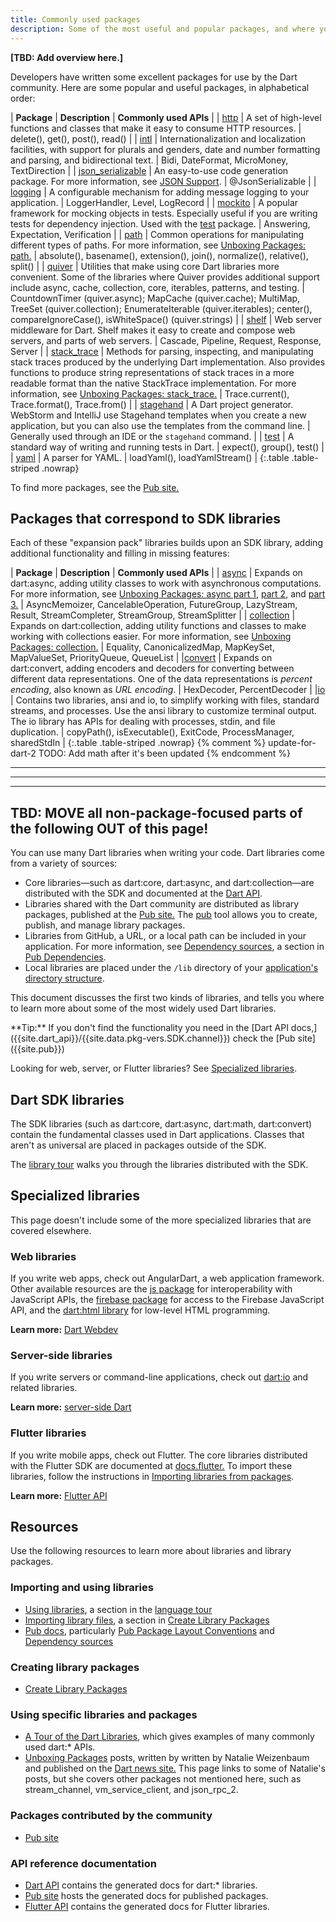 ```yaml
---
title: Commonly used packages
description: Some of the most useful and popular packages, and where you can learn more.
---
```


**[TBD: Add overview here.]**

Developers have written some excellent packages for use by the
Dart community.  Here are some popular and useful packages,
in alphabetical order:

| **Package** | **Description** | **Commonly used APIs** |
| [http]({{site.pub-pkg}}/http) | A set of high-level functions and classes that make it easy to consume HTTP resources. | delete(), get(), post(), read() |
| [intl]({{site.pub-pkg}}/intl) | Internationalization and localization facilities, with support for plurals and genders, date and number formatting and parsing, and bidirectional text. | Bidi, DateFormat, MicroMoney, TextDirection |
| [json_serializable]({{site.pub-pkg}}/json_serializable) | An easy-to-use code generation package. For more information, see [JSON Support](/guides/json). | @JsonSerializable |
| [logging]({{site.pub-pkg}}/logging) | A configurable mechanism for adding message logging to your application. | LoggerHandler, Level, LogRecord |
| [mockito]({{site.pub-pkg}}/mockito) | A popular framework for mocking objects in tests. Especially useful if you are writing tests for dependency injection. Used with the [test]({{site.pub-pkg}}/test) package. | Answering, Expectation, Verification |
| [path]({{site.pub-pkg}}/path) | Common operations for manipulating different types of paths. For more information, see [Unboxing Packages: path.]({{site.news}}/2016/06/unboxing-packages-path.html) | absolute(), basename(), extension(), join(), normalize(), relative(), split() |
| [quiver]({{site.pub-pkg}}/quiver) | Utilities that make using core Dart libraries more convenient. Some of the libraries where Quiver provides additional support include async, cache, collection, core, iterables, patterns, and testing. | CountdownTimer (quiver.async); MapCache (quiver.cache); MultiMap, TreeSet (quiver.collection); EnumerateIterable (quiver.iterables); center(), compareIgnoreCase(), isWhiteSpace() (quiver.strings)  |
| [shelf]({{site.pub-pkg}}/shelf) | Web server middleware for Dart. Shelf makes it easy to create and compose web servers, and parts of web servers. | Cascade, Pipeline, Request, Response, Server |
| [stack_trace]({{site.pub-pkg}}/stack_trace) | Methods for parsing, inspecting, and manipulating stack traces produced by the underlying Dart implementation. Also provides functions to produce string representations of stack traces in a more readable format than the native StackTrace implementation. For more information, see [Unboxing Packages: stack_trace.]({{site.news}}/2016/01/unboxing-packages-stacktrace.html) | Trace.current(), Trace.format(), Trace.from() |
| [stagehand]({{site.pub-pkg}}/stagehand) | A Dart project generator. WebStorm and IntelliJ use Stagehand templates when you create a new application, but you can also use the templates from the command line. | Generally used through an IDE or the `stagehand` command. |
| [test]({{site.pub-pkg}}/test) | A standard way of writing and running tests in Dart. | expect(), group(), test() |
| [yaml]({{site.pub-pkg}}/yaml) | A parser for YAML. | loadYaml(), loadYamlStream() |
{:.table .table-striped .nowrap}

To find more packages, see the [Pub site.]({{site.pub}})

## Packages that correspond to SDK libraries

Each of these "expansion pack" libraries builds upon an SDK library, adding
additional functionality and filling in missing features:

| **Package** | **Description** | **Commonly used APIs** |
| [async]({{site.pub-pkg}}/async) | Expands on dart:async, adding utility classes to work with asynchronous computations. For more information, see [Unboxing Packages: async part 1]({{site.news}}/2016/03/unboxing-packages-async-part-1.html), [part 2]({{site.news}}/2016/03/unboxing-packages-async-part-2.html), and [part 3.]({{site.news}}/2016/04/unboxing-packages-async-part-3.html) | AsyncMemoizer, CancelableOperation, FutureGroup, LazyStream, Result, StreamCompleter, StreamGroup, StreamSplitter |
| [collection]({{site.pub-pkg}}/collection) | Expands on dart:collection, adding utility functions and classes to make working with collections easier. For more information, see [Unboxing Packages: collection.]({{site.news}}/2016/01/unboxing-packages-collection.html) | Equality, CanonicalizedMap, MapKeySet, MapValueSet, PriorityQueue, QueueList |
|[convert]({{site.pub-pkg}}/convert) | Expands on dart:convert, adding encoders and decoders for converting between different data representations. One of the data representations is _percent encoding_, also known as _URL encoding_. | HexDecoder, PercentDecoder |
|[io]({{site.pub-pkg}}/io) | Contains two libraries, ansi and io, to simplify working with files, standard streams, and processes. Use the ansi library to customize terminal output. The io library has APIs for dealing with processes, stdin, and file duplication. |  copyPath(), isExecutable(), ExitCode, ProcessManager, sharedStdIn |
{:.table .table-striped .nowrap}
{% comment %}
  update-for-dart-2
  TODO: Add math after it's been updated
{% endcomment %}

<hr>
<hr>
<hr>

## TBD: MOVE all non-package-focused parts of the following OUT of this page!

You can use many Dart libraries when writing your code.
Dart libraries come from a variety of sources:

* Core libraries&mdash;such as dart:core, dart:async, and
  dart:collection&mdash;are distributed with the SDK and documented at the
  [Dart API]({{site.dart_api}}/{{site.data.pkg-vers.SDK.channel}}).
* Libraries shared with the Dart community are distributed as library packages,
  published at the [Pub site.]({{site.pub}})
  The [pub](/tools/pub/) tool allows you to create, publish, and manage library packages.
* Libraries from GitHub, a URL, or a local path can be included in your application.
  For more information, see
  [Dependency sources](/tools/pub/dependencies#dependency-sources),
  a section in [Pub Dependencies](/tools/pub/dependencies).
* Local libraries are placed under the `/lib` directory of your [application's directory
  structure](/tools/pub/package-layout#public-directories).

This document discusses the first two kinds of libraries,
and tells you where to learn more about some of the most widely used Dart libraries.

<aside class="alert alert-info" markdown="1">
**Tip:**
If you don't find the functionality you need in the [Dart API
docs,]({{site.dart_api}}/{{site.data.pkg-vers.SDK.channel}})
check the [Pub site]({{site.pub}})
</aside>

Looking for web, server, or Flutter libraries?
See [Specialized libraries](#specialized-libraries).

## Dart SDK libraries

The SDK libraries (such as dart:core, dart:async, dart:math, dart:convert)
contain the fundamental classes used in Dart applications.
Classes that aren't as universal are placed in packages outside of the SDK.

The [library tour](/guides/libraries/library-tour) walks you through the
libraries distributed with the SDK.

## Specialized libraries

This page doesn't include some of the more specialized libraries that are covered
elsewhere.

### Web libraries

If you write web apps, check out AngularDart, a web application framework.
Other available resources are the
[js package]({{site.pub-pkg}}/js)
for interoperability with JavaScript APIs,
the [firebase package]({{site.pub-pkg}}/firebase)
for access to the Firebase JavaScript API, and the
[dart:html library]({{site.dart_api}}/{{site.data.pkg-vers.SDK.channel}}/dart-html/dart-html-library.html)
for low-level HTML programming.

**Learn more:** [Dart Webdev]({{site.webdev}})

### Server-side libraries

If you write servers or command-line applications, check out
[dart:io]({{site.dart_api}}/{{site.data.pkg-vers.SDK.channel}}/dart-io/dart-io-library.html)
and related libraries.

**Learn more:** [server-side Dart]({{site.dart_vm}})

### Flutter libraries

If you write mobile apps, check out Flutter.
The core libraries distributed with the Flutter SDK are documented at
[docs.flutter.]({{site.flutter_api}}) To import these libraries,
follow the instructions in [Importing libraries from
packages](/tools/pub/get-started#importing-libraries-from-packages).

**Learn more:** [Flutter API]({{site.flutter_api}})

## Resources

Use the following resources to learn more about libraries and library packages.

### Importing and using libraries

* [Using libraries](/guides/language/language-tour#libraries-and-visibility),
  a section in the [language tour](/guides/language/language-tour)
* [Importing library
  files](/guides/libraries/create-library-packages#importing-library-files),
  a section in [Create Library Packages](/guides/libraries/create-library-packages)
* [Pub docs](/tools/pub), particularly
  [Pub Package Layout Conventions](/tools/pub/package-layout) and
  [Dependency sources](/tools/pub/dependencies#dependency-sources)

### Creating library packages

* [Create Library Packages](/guides/libraries/create-library-packages)

### Using specific libraries and packages

* [A Tour of the Dart Libraries](/guides/libraries/library-tour), which
  gives examples of many commonly used dart:* APIs.
* [Unboxing Packages]({{site.news}}/search/label/Unboxing%20Packages)
  posts, written by written by Natalie Weizenbaum and published on the
  [Dart news site.]({{site.news}})
  This page links to some of Natalie's posts, but she covers other packages
  not mentioned here, such as stream_channel, vm_service_client, and json_rpc_2.

### Packages contributed by the community

* [Pub site]({{site.pub}})

### API reference documentation

* [Dart API]({{site.dart_api}}/{{site.data.pkg-vers.SDK.channel}}) contains the generated docs for dart:* libraries.
* [Pub site]({{site.pub}}) hosts the generated docs for published packages.
* [Flutter API]({{site.flutter_api}}) contains the generated docs for Flutter
  libraries.

